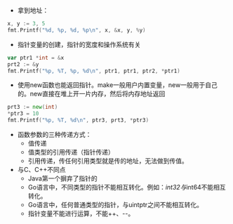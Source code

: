 * 拿到地址：
```go
x, y := 3, 5
fmt.Printf("%d, %p, %d, %p\n", x, &x, y, %y)
```

* 指针变量的创建，指针的宽度和操作系统有关
```go
var ptr1 *int = &x
prt2 := &y
fmt.Printf("%p, %T, %p, %d\n", ptr1, ptr1, ptr2, *ptr1)
```

* 使用new函数也能返回指针。make一般用户内置变量，new一般用于自己的。new直接在堆上开一片内存，然后将内存地址返回
```go
prt3 := new(int)
*ptr3 = 10
fmt.Printf("%p, %T, %d\n", ptr3, prt3, *ptr3)
```

* 函数参数的三种传递方式：
    * 值传递
    * 值类型的引用传递（指针传递）
    * 引用传递，传任何引用类型就是传的地址，无法做到传值。
* 与C、C++不同点
    * Java第一个摒弃了指针的
    * Go语言中，不同类型的指针不能相互转化。例如：*int32与*int64不能相互转化。
    * Go语言中，任何普通类型的指针，与uintptr之间不能相互转化。
    * 指针变量不能进行运算，不能++、--。